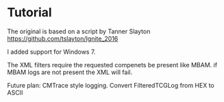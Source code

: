 # Tutorial

The original is based on a script by Tanner Slayton 
https://github.com/tslayton/Ignite_2016

I added support for Windows 7.

The XML filters require the requested compenets be present like MBAM. if MBAM logs are not present the XML will fail.

Future plan:
  CMTrace style logging.
  Convert FilteredTCGLog from HEX to ASCII
